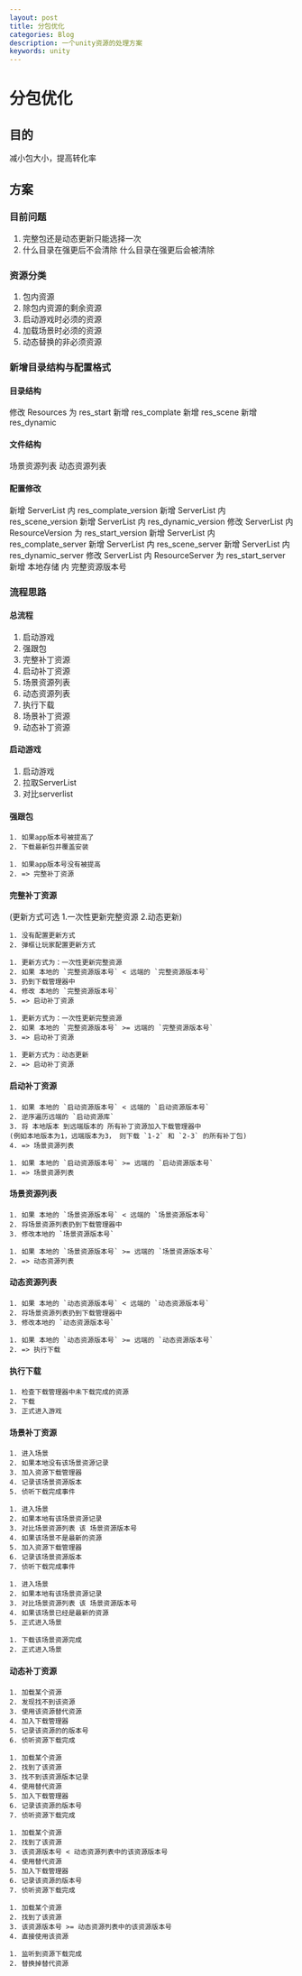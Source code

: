 ```yaml
---
layout: post
title: 分包优化
categories: Blog
description: 一个unity资源的处理方案
keywords: unity
---
```


# 分包优化

## 目的

减小包大小，提高转化率

## 方案

### 目前问题

1. 完整包还是动态更新只能选择一次
2. 什么目录在强更后不会清除 什么目录在强更后会被清除

### 资源分类

1. 包内资源
2. 除包内资源的剩余资源
3. 启动游戏时必须的资源
4. 加载场景时必须的资源
5. 动态替换的非必须资源

### 新增目录结构与配置格式

#### 目录结构
修改 Resources 为 res_start
新增 res_complate
新增 res_scene
新增 res_dynamic

#### 文件结构
场景资源列表
动态资源列表

#### 配置修改
新增 ServerList 内 res_complate_version
新增 ServerList 内 res_scene_version
新增 ServerList 内 res_dynamic_version
修改 ServerList 内 ResourceVersion 为 res_start_version
新增 ServerList 内 res_complate_server
新增 ServerList 内 res_scene_server
新增 ServerList 内 res_dynamic_server
修改 ServerList 内 ResourceServer 为 res_start_server
新增 本地存储 内 完整资源版本号

### 流程思路

#### 总流程
1. 启动游戏
1. 强跟包
1. 完整补丁资源
1. 启动补丁资源
1. 场景资源列表
1. 动态资源列表
1. 执行下载
1. 场景补丁资源
1. 动态补丁资源

#### 启动游戏
1. 启动游戏
2. 拉取ServerList
3. 对比serverlist

#### 强跟包
    1. 如果app版本号被提高了
    2. 下载最新包并覆盖安装

    1. 如果app版本号没有被提高
    2. => 完整补丁资源

#### 完整补丁资源
(更新方式可选 1.一次性更新完整资源 2.动态更新)

    1. 没有配置更新方式
    2. 弹框让玩家配置更新方式

    1. 更新方式为：一次性更新完整资源
    2. 如果 本地的 `完整资源版本号` < 远端的 `完整资源版本号`
    3. 扔到下载管理器中
    4. 修改 本地的 `完整资源版本号`
    5. => 启动补丁资源

	1. 更新方式为：一次性更新完整资源
	2. 如果 本地的 `完整资源版本号` >= 远端的 `完整资源版本号`
	3. => 启动补丁资源

	1. 更新方式为：动态更新
	2. => 启动补丁资源

#### 启动补丁资源
	1. 如果 本地的 `启动资源版本号` < 远端的 `启动资源版本号`
	2. 逆序遍历远端的 `启动资源库` 
	3. 将 本地版本 到远端版本的 所有补丁资源加入下载管理器中
	(例如本地版本为1，远端版本为3， 则下载 `1-2` 和 `2-3` 的所有补丁包)
	4. => 场景资源列表

	1. 如果 本地的 `启动资源版本号` >= 远端的 `启动资源版本号`
	1. => 场景资源列表

#### 场景资源列表
	1. 如果 本地的 `场景资源版本号` < 远端的 `场景资源版本号`
	2. 将场景资源列表扔到下载管理器中
	3. 修改本地的 `场景资源版本号`

	1. 如果 本地的 `场景资源版本号` >= 远端的 `场景资源版本号`
	2. => 动态资源列表

#### 动态资源列表
	1. 如果 本地的 `动态资源版本号` < 远端的 `动态资源版本号`
	2. 将场景资源列表扔到下载管理器中
	3. 修改本地的 `动态资源版本号`

	1. 如果 本地的 `动态资源版本号` >= 远端的 `动态资源版本号`
	2. => 执行下载

#### 执行下载
	1. 检查下载管理器中未下载完成的资源
	2. 下载
	3. 正式进入游戏

#### 场景补丁资源
	1. 进入场景
	2. 如果本地没有该场景资源记录
	3. 加入资源下载管理器
	4. 记录该场景资源版本
	5. 侦听下载完成事件

	1. 进入场景
	2. 如果本地有该场景资源记录
	3. 对比场景资源列表 该 场景资源版本号
	4. 如果该场景不是最新的资源
	5. 加入资源下载管理器
	6. 记录该场景资源版本
	7. 侦听下载完成事件

	1. 进入场景
	2. 如果本地有该场景资源记录
	3. 对比场景资源列表 该 场景资源版本号
	4. 如果该场景已经是最新的资源
	5. 正式进入场景

	1. 下载该场景资源完成
	2. 正式进入场景

#### 动态补丁资源
	1. 加载某个资源
	2. 发现找不到该资源
	3. 使用该资源替代资源
	4. 加入下载管理器
	5. 记录该资源的的版本号
	6. 侦听资源下载完成

	1. 加载某个资源
	2. 找到了该资源
	3. 找不到该资源版本记录
	4. 使用替代资源
	5. 加入下载管理器
	6. 记录该资源的版本号
	7. 侦听资源下载完成

	1. 加载某个资源
	2. 找到了该资源
	3. 该资源版本号 < 动态资源列表中的该资源版本号
	4. 使用替代资源
	5. 加入下载管理器
	6. 记录该资源的版本号
	7. 侦听资源下载完成
	
	1. 加载某个资源
	2. 找到了该资源
	3. 该资源版本号 >= 动态资源列表中的该资源版本号
	4. 直接使用该资源
	
	1. 监听到资源下载完成
	2. 替换掉替代资源
